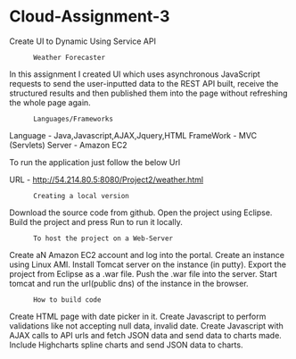 # Cloud-Assignment-3
Create UI to Dynamic Using Service API

          Weather Forecaster
In this assignment I created UI which uses asynchronous JavaScript requests to send the user-inputted data to the REST API built, receive the structured results and then published them into the page without refreshing the whole page again.

          Languages/Frameworks
Language - Java,Javascript,AJAX,Jquery,HTML FrameWork - MVC (Servlets) Server - Amazon EC2

To run the application just follow the below Url

URL - http://54.214.80.5:8080/Project2/weather.html

          Creating a local version
Download the source code from github.
Open the project using Eclipse.
Build the project and press Run to run it locally.

          To host the project on a Web-Server
Create aN Amazon EC2 account and log into the portal.
Create an instance using Linux AMI.
Install Tomcat server on the instance (in putty).
Export the project from Eclipse as a .war file.
Push the .war file into the server.
Start tomcat and run the url(public dns) of the instance in the browser.

          How to build code
Create HTML page with date picker in it.
Create Javascript to perform validations like not accepting null data, invalid date.
Create Javascript with AJAX calls to API urls and fetch JSON data and send data to charts made.
Include Highcharts spline charts and send JSON data to charts.

